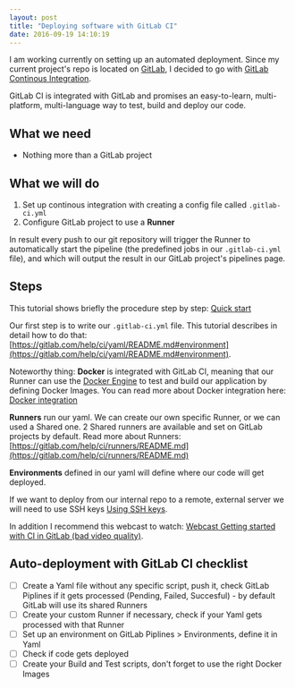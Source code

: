 ```yaml
---
layout: post
title: "Deploying software with GitLab CI"
date: 2016-09-19 14:10:19
---
```

I am working currently on setting up an automated deployment. Since my current project's repo is located on [GitLab](https://gitlab.com/), I decided to go with [GitLab Continous Integration](https://about.gitlab.com/gitlab-ci/).

GitLab CI is integrated with GitLab and promises an easy-to-learn, multi-platform, multi-language way to test, build and deploy our code.

## What we need

  - Nothing more than a GitLab project

## What we will do

  1. Set up continous integration with creating a config file called `.gitlab-ci.yml`
  2. Configure GitLab project to use a **Runner**

In result every push to our git repository will trigger the Runner to automatically start the pipeline (the predefined jobs in our `.gitlab-ci.yml` file), and which will output the result in our GitLab project's pipelines page.

## Steps

This tutorial shows briefly the procedure step by step: [Quick start](https://docs.gitlab.com/ce/ci/quick_start/README.html)

Our first step is to write our `.gitlab-ci.yml` file. This tutorial describes in detail how to do that: [https://gitlab.com/help/ci/yaml/README.md#environment](https://gitlab.com/help/ci/yaml/README.md#environment).

Noteworthy thing: **Docker** is integrated with GitLab CI, meaning that our Runner can use the [Docker Engine](https://www.docker.com/) to test and build our application by defining Docker Images. You can read more about Docker integration here: [Docker integration](https://gitlab.com/help/ci/docker/README.md)

**Runners** run our yaml. We can create our own specific Runner, or we can used a Shared one. 2 Shared runners are available and set on GitLab projects by default. Read more about Runners: [https://gitlab.com/help/ci/runners/README.md](https://gitlab.com/help/ci/runners/README.md)

**Environments** defined in our yaml will define where our code will get deployed. 

If we want to deploy from our internal repo to a remote, external server we will need to use SSH keys [Using SSH keys](https://docs.gitlab.com/ce/ci/ssh_keys/README.html).

In addition I recommend this webcast to watch: [Webcast Getting started with CI in GitLab (bad video quality)](https://www.youtube.com/watch?v=Hs8LCilGVaM).

## Auto-deployment with GitLab CI checklist

  - [ ] Create a Yaml file without any specific script, push it, check GitLab Piplines if it gets processed (Pending, Failed, Succesful) - by default GitLab will use its shared Runners
  - [ ] Create your custom Runner if necessary, check if your Yaml gets processed with that Runner
  - [ ] Set up an environment on GitLab Piplines > Environments, define it in Yaml
  - [ ] Check if code gets deployed
  - [ ] Create your Build and Test scripts, don't forget to use the right Docker Images